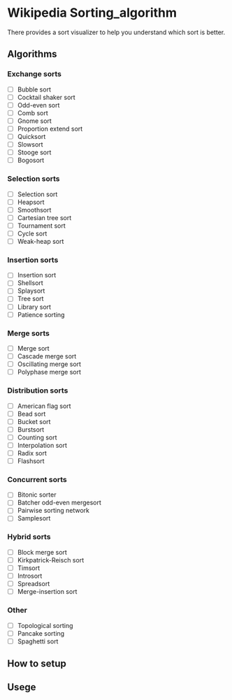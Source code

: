 # Wikipedia Sorting_algorithm
There provides a sort visualizer to help you understand which sort is better.

## Algorithms
### Exchange sorts
- [ ] Bubble sort
- [ ] Cocktail shaker sort
- [ ] Odd-even sort
- [ ] Comb sort
- [ ] Gnome sort
- [ ] Proportion extend sort
- [ ] Quicksort
- [ ] Slowsort
- [ ] Stooge sort
- [ ] Bogosort
### Selection sorts
- [ ] Selection sort
- [ ] Heapsort
- [ ] Smoothsort
- [ ] Cartesian tree sort
- [ ] Tournament sort
- [ ] Cycle sort
- [ ] Weak-heap sort
### Insertion sorts
- [ ] Insertion sort
- [ ] Shellsort
- [ ] Splaysort
- [ ] Tree sort
- [ ] Library sort
- [ ] Patience sorting
### Merge sorts
- [ ] Merge sort
- [ ] Cascade merge sort
- [ ] Oscillating merge sort
- [ ] Polyphase merge sort
### Distribution sorts
- [ ] American flag sort
- [ ] Bead sort
- [ ] Bucket sort
- [ ] Burstsort
- [ ] Counting sort
- [ ] Interpolation sort
- [ ] Radix sort
- [ ] Flashsort
### Concurrent sorts
- [ ] Bitonic sorter
- [ ] Batcher odd-even mergesort
- [ ] Pairwise sorting network
- [ ] Samplesort
### Hybrid sorts
- [ ] Block merge sort
- [ ] Kirkpatrick-Reisch sort
- [ ] Timsort
- [ ] Introsort
- [ ] Spreadsort
- [ ] Merge-insertion sort
### Other
- [ ] Topological sorting
- [ ] Pancake sorting
- [ ] Spaghetti sort 

## How to setup

## Usege
